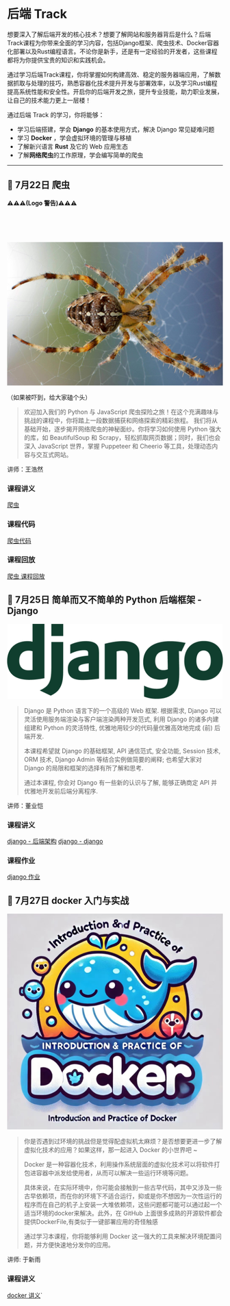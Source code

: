 # 后端 Track

想要深入了解后端开发的核心技术？想要了解网站和服务器背后是什么？后端Track课程为你带来全面的学习内容，包括Django框架、爬虫技术、Docker容器化部署以及Rust编程语言。不论你是新手，还是有一定经验的开发者，这些课程都将为你提供宝贵的知识和实践机会。

通过学习后端Track课程，你将掌握如何构建高效、稳定的服务器端应用，了解数据抓取与处理的技巧，熟悉容器化技术提升开发与部署效率，以及学习Rust编程提高系统性能和安全性。开启你的后端开发之旅，提升专业技能，助力职业发展，让自己的技术能力更上一层楼！

通过后端 Track 的学习，你将能够：

- 学习后端搭建，学会 **Django** 的基本使用方式，解决 Django 常见疑难问题
- 学习 **Docker** ，学会虚拟环境的管理与移植
- 了解新兴语言 **Rust** 及它的 Web 应用生态
- 了解**网络爬虫**的工作原理，学会编写简单的爬虫



---

## 🐞 7月22日 爬虫

**⚠️⚠️⚠️(Logo 警告)⚠️⚠️⚠️**
<br>
<br>
<br>
<br>
<br>

![logo](../images/logo/爬虫.jpg)

（如果被吓到，给大家磕个头）

> 欢迎加入我们的 Python 与 JavaScript 爬虫探险之旅！在这个充满趣味与挑战的课程中，你将踏上一段数据捕获和网络探索的精彩旅程。 我们将从基础开始，逐步揭开网络爬虫的神秘面纱。你将学习如何使用 Python 强大的库，如 BeautifulSoup 和 Scrapy，轻松抓取网页数据；同时，我们也会深入 JavaScript 世界，掌握 Puppeteer 和 Cheerio 等工具，处理动态内容与交互式网站。

讲师：王浩然

### 课程讲义
[爬虫](https://summer24.net9.org/backend/crawler/slide.pdf)

### 课程代码
[爬虫代码](https://github.com/UbeCc/sast-2024-crawler)

### 课程回放
[爬虫 课程回放](https://www.bilibili.com/video/BV1cb421J7u9/?share_source=copy_web&vd_source=a80492aa87f464b5346dca18c3a9e9b3)

## 🎸 7月25日 简单而又不简单的 Python 后端框架 - Django

![logo](../images/logo/django.png)

>Django 是 Python 语言下的一个高级的 Web 框架. 根据需求, Django 可以灵活使用服务端渲染与客户端渲染两种开发范式, 利用 Django 的诸多内建组建和 Python 的灵活特性, 优雅地用较少的代码量优雅高效地完成 (前) 后端开发.
>
>本课程希望就 Django 的基础框架, API 通信范式, 安全功能, Session 技术, ORM 技术, Django Admin 等结合实例做简要的阐释; 也希望大家对 Django 的局限和框架的选择有所了解和思考.
>
>通过本课程, 你会对 Django 有一些新的认识与了解, 能够正确商定 API 并优雅地开发前后端分离程序.

讲师：董业恺

### 课程讲义
[django - 后端架构](https://summer24.net9.org/backend/django/backend/)
[django - django](https://summer24.net9.org/backend/django/django/)

### 课程作业
[django 作业](https://github.com/sast-summer-training-2024/sast2024-django-hw)

## 🐋 7月27日 docker 入门与实战

![logo](../images/logo/Docker.jpg)

>你是否遇到过环境的挑战但是觉得配虚拟机太麻烦？是否想要更进一步了解虚拟化技术的应用？如果这样，那一起进入 Docker 的小世界吧 ~
>
>Docker 是一种容器化技术，利用操作系统层面的虚拟化技术可以将软件打包进容器中派发给使用者，从而可以解决一些运行环境等问题。
>
>具体来说，在实际环境中，你可能会接触到一些古早代码，其中又涉及一些古早依赖项，而在你的环境下不适合运行，抑或是你不想因为一次性运行的程序而在自己的机子上安装一大堆依赖项，这些问题都可能可以通过起一个适当环境的docker来解决。此外，在 GitHub 上面很多成熟的开源软件都会提供DockerFile,有类似于一键部署应用的奇怪触感
>
>通过学习本课程，你将能够利用 Docker 这一强大的工具来解决环境配置问题，并方便快速地分发你的应用。

讲师: 于新雨

### 课程讲义
[docker 讲义](https://summer24.net9.org/backend/docker/handout/)`